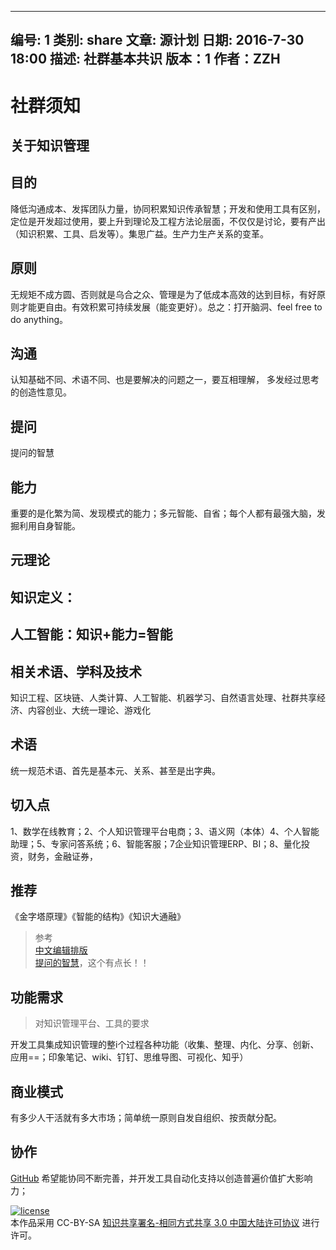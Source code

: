 --------------------------------------------------------------------------------
编号: 1
类别: share
文章: 源计划
日期: 2016-7-30 18:00
描述: 社群基本共识
版本：1
作者：ZZH
--------------------------------------------------------------------------------

社群须知
=========

## 关于知识管理
## 目的
降低沟通成本、发挥团队力量，协同积累知识传承智慧；开发和使用工具有区别，定位是开发超过使用，要上升到理论及工程方法论层面，不仅仅是讨论，要有产出（知识积累、工具、启发等）。集思广益。生产力生产关系的变革。

## 原则
无规矩不成方圆、否则就是乌合之众、管理是为了低成本高效的达到目标，有好原则才能更自由。有效积累可持续发展（能变更好）。总之：打开脑洞、feel free to do anything。

## 沟通
认知基础不同、术语不同、也是要解决的问题之一，要互相理解， 多发经过思考的创造性意见。

## 提问
提问的智慧

## 能力
重要的是化繁为简、发现模式的能力；多元智能、自省；每个人都有最强大脑，发掘利用自身智能。

## 元理论

## 知识定义：

## 人工智能：知识+能力=智能

## 相关术语、学科及技术
知识工程、区块链、人类计算、人工智能、机器学习、自然语言处理、社群共享经济、内容创业、大统一理论、游戏化

## 术语
统一规范术语、首先是基本元、关系、甚至是出字典。

## 切入点
1、数学在线教育；2、个人知识管理平台电商；3、语义网（本体）4、个人智能助理；5、专家问答系统；6、智能客服；7企业知识管理ERP、BI；8、量化投资，财务，金融证券，

## 推荐
《金字塔原理》《智能的结构》《知识大通融》

> 参考  
[中文编辑排版](http://mazhuang.org/wiki/chinese-copywriting-guidelines/)  
[提问的智慧](http://www.jianshu.com/p/60dd8e9cd12f)，这个有点长！！  

## 功能需求

> 对知识管理平台、工具的要求

开发工具集成知识管理的整i个过程各种功能（收集、整理、内化、分享、创新、应用==；印象笔记、wiki、钉钉、思维导图、可视化、知乎）

## 商业模式
有多少人干活就有多大市场；简单统一原则自发自组织、按贡献分配。

## 协作 
[GitHub](https://github.com/GYGit/KiMi/blob/master/social社群分享.md) 
希望能协同不断完善，并开发工具自动化支持以创造普遍价值扩大影响力；

[![license](https://i.creativecommons.org/l/by-sa/3.0/cn/88x31.png "许可协议")](http://creativecommons.org/licenses/by-sa/3.0/cn/)  
本作品采用 CC-BY-SA [知识共享署名-相同方式共享 3.0 中国大陆许可协议](http://creativecommons.org/licenses/by-sa/3.0/cn/) 进行许可。